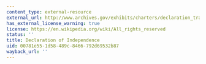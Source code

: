 ```yaml
---
content_type: external-resource
external_url: http://www.archives.gov/exhibits/charters/declaration_transcript.html
has_external_license_warning: true
license: https://en.wikipedia.org/wiki/All_rights_reserved
status: ''
title: Declaration of Independence
uid: 00781e55-1d58-489c-8466-792d69532b87
wayback_url: ''
---
```

